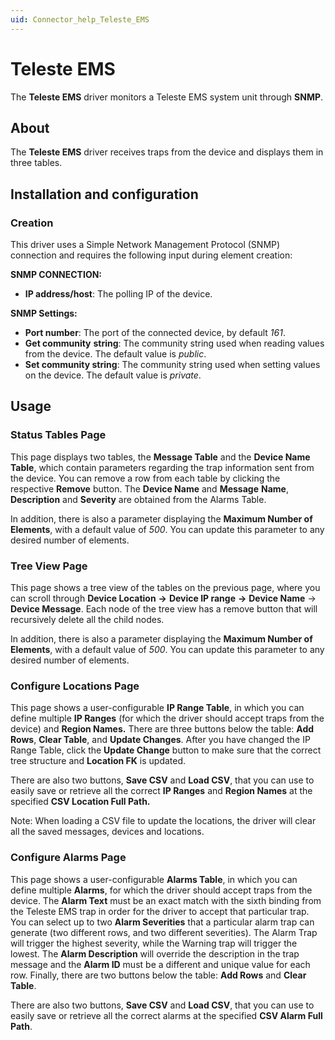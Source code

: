 ```yaml
---
uid: Connector_help_Teleste_EMS
---
```


# Teleste EMS

The **Teleste EMS** driver monitors a Teleste EMS system unit through **SNMP**.

## About

The **Teleste EMS** driver receives traps from the device and displays them in three tables.

## Installation and configuration

### Creation

This driver uses a Simple Network Management Protocol (SNMP) connection and requires the following input during element creation:

**SNMP CONNECTION:**

- **IP address/host**: The polling IP of the device.

**SNMP Settings:**

- **Port number**: The port of the connected device, by default *161*.
- **Get community** **string**: The community string used when reading values from the device. The default value is *public*.
- **Set community string**: The community string used when setting values on the device. The default value is *private*.

## Usage

### Status Tables Page

This page displays two tables, the **Message Table** and the **Device Name Table**, which contain parameters regarding the trap information sent from the device. You can remove a row from each table by clicking the respective **Remove** button. The **Device Name** and **Message** **Name**, **Description** and **Severity** are obtained from the Alarms Table.

In addition, there is also a parameter displaying the **Maximum Number of Elements**, with a default value of *500*. You can update this parameter to any desired number of elements.

### Tree View Page

This page shows a tree view of the tables on the previous page, where you can scroll through **Device Location** **-\>** **Device IP range** **-\>** **Device Name** -\> **Device Message**. Each node of the tree view has a remove button that will recursively delete all the child nodes.

In addition, there is also a parameter displaying the **Maximum Number of Elements**, with a default value of *500*. You can update this parameter to any desired number of elements.

### Configure Locations Page

This page shows a user-configurable **IP Range Table**, in which you can define multiple **IP Ranges** (for which the driver should accept traps from the device) and **Region Names.** There are three buttons below the table: **Add Rows**, **Clear Table**, and **Update Changes**. After you have changed the IP Range Table, click the **Update Change** button to make sure that the correct tree structure and **Location FK** is updated.

There are also two buttons, **Save CSV** and **Load CSV**, that you can use to easily save or retrieve all the correct **IP Ranges** and **Region Names** at the specified **CSV Location Full Path.**

Note: When loading a CSV file to update the locations, the driver will clear all the saved messages, devices and locations.

### Configure Alarms Page

This page shows a user-configurable **Alarms Table**, in which you can define multiple **Alarms**, for which the driver should accept traps from the device. The **Alarm Text** must be an exact match with the sixth binding from the Teleste EMS trap in order for the driver to accept that particular trap. You can select up to two **Alarm Severities** that a particular alarm trap can generate (two different rows, and two different severities). The Alarm Trap will trigger the highest severity, while the Warning trap will trigger the lowest. The **Alarm Description** will override the description in the trap message and the **Alarm ID** must be a different and unique value for each row. Finally, there are two buttons below the table: **Add Rows** and **Clear Table**.

There are also two buttons, **Save CSV** and **Load CSV**, that you can use to easily save or retrieve all the correct alarms at the specified **CSV Alarm Full Path**.
